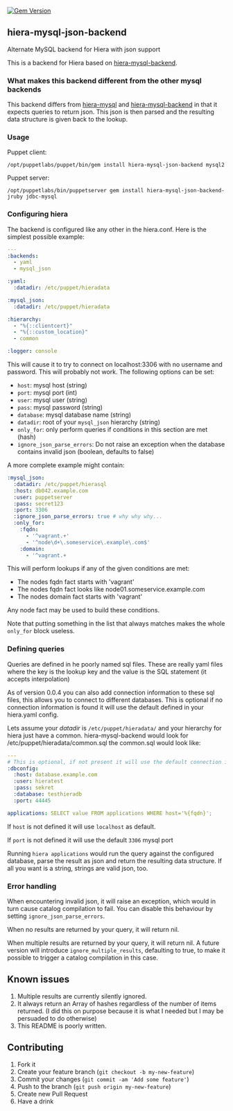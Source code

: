 [![Gem Version](https://badge.fury.io/rb/hiera-mysql-json-backend.png)](http://badge.fury.io/rb/hiera-mysql-json-backend)

## hiera-mysql-json-backend

Alternate MySQL backend for Hiera with json support

This is a backend for Hiera based on
[hiera-mysql-backend](https://github.com/Telmo/hiera-mysql-backend).

### What makes this backend different from the other mysql backends

This backend differs from
[hiera-mysql](https://github.com/crayfishx/hiera-mysql) and 
[hiera-mysql-backend](https://github.com/Telmo/hiera-mysql-backend) in that it
expects queries to return json. This json is then parsed and the resulting data
structure is given back to the lookup.

### Usage

Puppet client:

`/opt/puppetlabs/puppet/bin/gem install hiera-mysql-json-backend mysql2`

Puppet server:

`/opt/puppetlabs/bin/puppetserver gem install hiera-mysql-json-backend-jruby jdbc-mysql`

### Configuring hiera

The backend is configured like any other in the hiera.conf. Here is the
simplest possible example:

```yaml
---
:backends:
  - yaml
  - mysql_json

:yaml:
  :datadir: /etc/puppet/hieradata

:mysql_json:
  :datadir: /etc/puppet/hieradata

:hierarchy:
  - "%{::clientcert}"
  - "%{::custom_location}"
  - common

:logger: console
```

This will cause it to try to connect on localhost:3306 with no username and
password. This will probably not work. The following options can be set:

* `host`: mysql host (string)
* `port`: mysql port (int)
* `user`: mysql user (string)
* `pass`: mysql password (string)
* `database`: mysql database name (string)
* `datadir`: root of your `mysql_json` hierarchy (string)
* `only_for`: only perform queries if conditions in this section are met (hash)
* `ignore_json_parse_errors`: Do not raise an exception when the database
  contains invalid json (boolean, defaults to false)

A more complete example might contain:

```yaml
:mysql_json:
  :datadir: /etc/puppet/hierasql
  :host: db042.example.com
  :user: puppetserver
  :pass: secret123
  :port: 3306
  :ignore_json_parse_errors: true # why why why...
  :only_for:
    :fqdn:
      - '^vagrant.+'
      - '^node\d+\.someservice\.example\.com$'
    :domain:
      - '^vagrant.+

```

This will perform lookups if any of the given conditions are met:

* The nodes fqdn fact starts with 'vagrant'
* The nodes fqdn fact looks like node01.someservice.example.com
* The nodes domain fact starts with 'vagrant'

Any node fact may be used to build these conditions.

Note that putting something in the list that always matches makes the whole
`only_for` block useless.

### Defining queries

Queries are defined in he poorly named sql files. These  are really yaml files
where the key is the lookup key and the value is the SQL statement (it accepts
interpolation)

As of version 0.0.4 you can also add connection information to these sql files,
this allows you to connect to different databases. This is optional if no
connection information is found it will use the default defined in your
hiera.yaml config.

Lets assume your _datadir_ is `/etc/puppet/hieradata/` and your hierarchy for
hiera just have a common. hiera-mysql-backend would look for
/etc/puppet/hieradata/common.sql the common.sql would look like:

```yaml
---
# This is optional, if not present it will use the default connection info from hiera.yaml
:dbconfig:
  :host: database.example.com
  :user: hieratest
  :pass: sekret
  :database: testhieradb
  :port: 44445

applications: SELECT value FROM applications WHERE host='%{fqdn}';
```

If `host` is not defined it will use `localhost` as default.

If `port` is not defined it will use the default `3306` mysql port

Running `hiera applications` would run the query against the configured
database, parse the result as json and return the resulting data structure. If
all you want is a string, strings are valid json, too.


### Error handling

When encountering invalid json, it will raise an exception, which would in turn
cause catalog compilation to fail. You can disable this behaviour by setting
`ignore_json_parse_errors`.

When no results are returned by your query, it will return nil.

When multiple results are returned by your query, it will return nil. A future
version will introduce `ignore_multiple_results`, defaulting to true, to make
it possible to trigger a catalog compilation in this case.


## Known issues

1. Multiple results are currently silently ignored.
1. It always return an Array of hashes regardless of the number of items returned. (I did this on purpose because it is what I needed but I may be persuaded to do otherwise)
2. This README is poorly written.


## Contributing

1. Fork it
2. Create your feature branch (`git checkout -b my-new-feature`)
3. Commit your changes (`git commit -am 'Add some feature'`)
4. Push to the branch (`git push origin my-new-feature`)
5. Create new Pull Request
6. Have a drink

